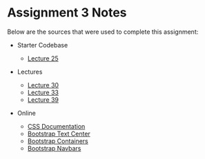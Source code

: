 # Assignment 3 Notes

Below are the sources that were used to complete this assignment:
- Starter Codebase
    - [Lecture 25](https://github.com/jhu-ep-coursera/fullstack-course4/tree/master/examples/Lecture25)

- Lectures
    - [Lecture 30](https://github.com/jhu-ep-coursera/fullstack-course4/tree/master/examples/Lecture30/after)
    - [Lecture 33](https://github.com/jhu-ep-coursera/fullstack-course4/tree/master/examples/Lecture33/after)
    - [Lecture 39](https://github.com/jhu-ep-coursera/fullstack-course4/tree/master/examples/Lecture38/after)

- Online
    - [CSS Documentation](https://developer.mozilla.org/en-US/docs/Web/CSS)
    - [Bootstrap Text Center](https://getbootstrap.com/docs/5.3/utilities/text/)
    - [Bootstrap Containers](https://getbootstrap.com/docs/5.3/layout/containers/#how-they-work)
    - [Bootstrap Navbars](https://getbootstrap.com/docs/5.3/components/navbar/#how-it-works)